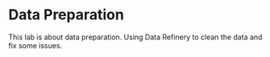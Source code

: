 # Data Preparation
This lab is about data preparation. Using Data Refinery to clean the data and fix some issues.
